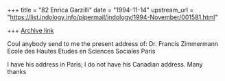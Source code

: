 +++
title = "82 Enrica Garzilli"
date = "1994-11-14"
upstream_url = "https://list.indology.info/pipermail/indology/1994-November/001581.html"

+++
[Archive link](https://list.indology.info/pipermail/indology/1994-November/001581.html)

Coul anybody send to me the present address of:
Dr. Francis Zimmermann
Ecole des Hautes Etudes en Sciences Sociales
Paris

I have his address in Paris; I do not have his Canadian address.
Many thanks





